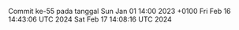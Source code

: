 Commit ke-55 pada tanggal Sun Jan 01 14:00 2023 +0100
Fri Feb 16 14:43:06 UTC 2024
Sat Feb 17 14:08:16 UTC 2024
